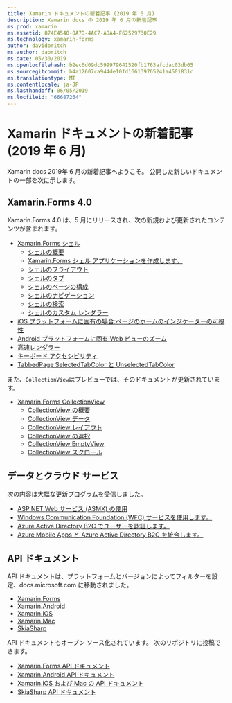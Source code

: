 ```yaml
---
title: Xamarin ドキュメントの新着記事 (2019 年 6 月)
description: Xamarin docs の 2019 年 6 月の新着記事
ms.prod: xamarin
ms.assetid: 874E4540-0A7D-4AC7-A8A4-F62529730E29
ms.technology: xamarin-forms
author: davidbritch
ms.author: dabritch
ms.date: 05/30/2019
ms.openlocfilehash: b2ec6d09dc599979641520fb1763afcdac03db65
ms.sourcegitcommit: b4a12607ca944de10fd166139765241a4501831c
ms.translationtype: MT
ms.contentlocale: ja-JP
ms.lasthandoff: 06/05/2019
ms.locfileid: "66687264"
---
```

# <a name="xamarin-docs-whats-new-june-2019"></a>Xamarin ドキュメントの新着記事 (2019 年 6 月)

Xamarin docs 2019年 6 月の新着記事へようこそ。 公開した新しいドキュメントの一部を次に示します。

## <a name="xamarinforms-40"></a>Xamarin.Forms 4.0

Xamarin.Forms 4.0 は、5 月にリリースされ、次の新規および更新されたコンテンツが含まれます。

- [Xamarin.Forms シェル](~/xamarin-forms/app-fundamentals/shell/index.md)
  - [シェルの概要](~/xamarin-forms/app-fundamentals/shell/introduction.md)
  - [Xamarin.Forms シェル アプリケーションを作成します。](~/xamarin-forms/app-fundamentals/shell/create.md)
  - [シェルのフライアウト](~/xamarin-forms/app-fundamentals/shell/flyout.md)
  - [シェルのタブ](~/xamarin-forms/app-fundamentals/shell/tabs.md)
  - [シェルのページの構成](~/xamarin-forms/app-fundamentals/shell/configuration.md)
  - [シェルのナビゲーション](~/xamarin-forms/app-fundamentals/shell/navigation.md)
  - [シェルの検索](~/xamarin-forms/app-fundamentals/shell/search.md)
  - [シェルのカスタム レンダラー](~/xamarin-forms/app-fundamentals/shell/customrenderers.md)
- [iOS プラットフォームに固有の場合:ページのホームのインジケーターの可視性](~/xamarin-forms/platform/ios/page-home-indicator.md)
- [Android プラットフォームに固有:Web ビューのズーム](~/xamarin-forms/platform/android/webview-zoom-controls.md)
- [高速レンダラー](~/xamarin-forms/internals/fast-renderers.md)
- [キーボード アクセシビリティ](~/xamarin-forms/app-fundamentals/accessibility/keyboard.md)
- [TabbedPage SelectedTabColor と UnselectedTabColor](~/xamarin-forms/app-fundamentals/navigation/tabbed-page.md)

また、`CollectionView`はプレビューでは、そのドキュメントが更新されています。

- [Xamarin.Forms CollectionView](~/xamarin-forms/user-interface/collectionview/index.md)
  - [CollectionView の概要](~/xamarin-forms/user-interface/collectionview/introduction.md)
  - [CollectionView データ](~/xamarin-forms/user-interface/collectionview/populate-data.md)
  - [CollectionView レイアウト](~/xamarin-forms/user-interface/collectionview/layout.md)
  - [CollectionView の選択](~/xamarin-forms/user-interface/collectionview/selection.md)
  - [CollectionView EmptyView](~/xamarin-forms/user-interface/collectionview/emptyview.md)
  - [CollectionView スクロール](~/xamarin-forms/user-interface/collectionview/scrolling.md)

## <a name="data--cloud-services"></a>データとクラウド サービス

次の内容は大幅な更新プログラムを受信しました。

- [ASP.NET Web サービス (ASMX) の使用](~/xamarin-forms/data-cloud/consuming/asmx.md)
- [Windows Communication Foundation (WFC) サービスを使用します。](~/xamarin-forms/data-cloud/consuming/wcf.md)
- [Azure Active Directory B2C でユーザーを認証します。](~/xamarin-forms/data-cloud/authentication/azure-ad-b2c.md)
- [Azure Mobile Apps と Azure Active Directory B2C を統合します。](~/xamarin-forms/data-cloud/authentication/azure-ad-b2c-mobile-app.md)

## <a name="api-docs"></a>API ドキュメント

API ドキュメントは、プラットフォームとバージョンによってフィルターを設定、docs.microsoft.com に移動されました。

- [Xamarin.Forms](xref:Xamarin.Forms)
- [Xamarin.Android](/dotnet/api/?view=xamarinandroid-7.1)
- [Xamarin.iOS](/dotnet/api/?view=xamarin-ios-sdk-12)
- [Xamarin.Mac](/dotnet/api/?view=xamarinmac-3.0)
- [SkiaSharp](xref:SkiaSharp)

API ドキュメントもオープン ソース化されています。 次のリポジトリに投稿できます。

- [Xamarin.Forms API ドキュメント](https://github.com/xamarin/Xamarin.Forms-api-docs)
- [Xamarin.Android API ドキュメント](https://github.com/xamarin/android-api-docs)
- [Xamarin.iOS および Mac の API ドキュメント](https://github.com/xamarin/apple-api-docs)
- [SkiaSharp API ドキュメント](https://github.com/mono/skiasharp-api-docs)
